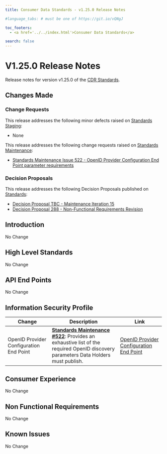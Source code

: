 ```yaml
---
title: Consumer Data Standards - v1.25.0 Release Notes

#language_tabs: # must be one of https://git.io/vQNgJ

toc_footers:
  - <a href='../../index.html'>Consumer Data Standards</a>

search: false
---
```


# V1.25.0 Release Notes
Release notes for version v1.25.0 of the [CDR Standards](../../index.html).

## Changes Made
### Change Requests

This release addresses the following minor defects raised on [Standards Staging](https://github.com/ConsumerDataStandardsAustralia/standards-staging/issues):

- None

This release addresses the following change requests raised on [Standards Maintenance](https://github.com/ConsumerDataStandardsAustralia/standards-maintenance/issues):

- [Standards Maintenance Issue 522 - OpenID Provider Configuration End Point parameter requirements](https://github.com/ConsumerDataStandardsAustralia/standards-maintenance/issues/522)

### Decision Proposals

This release addresses the following Decision Proposals published on [Standards](https://github.com/ConsumerDataStandardsAustralia/standards/issues):

- [Decision Proposal TBC - Maintenance Iteration 15](https://github.com/ConsumerDataStandardsAustralia/standards/issues/TBC)
- [Decision Proposal 288 - Non-Functional Requirements Revision](https://github.com/ConsumerDataStandardsAustralia/standards/issues/288)

## Introduction

No Change

## High Level Standards

No Change

## API End Points

No Change

## Information Security Profile

|Change|Description|Link|
|------|-----------|----|
| OpenID Provider Configuration End Point | [**Standards Maintenance #522**](https://github.com/ConsumerDataStandardsAustralia/standards-maintenance/issues/522): Provides an exhaustive list of the required OpenID discovery parameters Data Holders must publish. | [OpenID Provider Configuration End Point](../../#security-endpoints) |


## Consumer Experience

No Change

## Non Functional Requirements

No Change

## Known Issues

No Change
